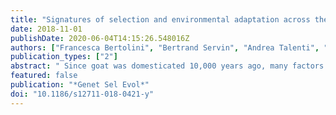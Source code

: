 ```yaml
---
title: "Signatures of selection and environmental adaptation across the goat genome post-domestication."
date: 2018-11-01
publishDate: 2020-06-04T14:15:26.548016Z
authors: ["Francesca Bertolini", "Bertrand Servin", "Andrea Talenti", "Estelle Rochat", "Eui Soo Kim", "Claire Oget", "Isabelle Palhière", "Alessandra Crisà", "Gennaro Catillo", "Roberto Steri", "Marcel Amills", "Licia Colli", "Gabriele Marras", "Marco Milanesi", "Ezequiel Nicolazzi", "Benjamin D Rosen", "Curtis P Van Tassell", "Bernt Guldbrandtsen", "Tad S Sonstegard", "Gwenola Tosser-Klopp", "Alessandra Stella", "Max F Rothschild", "Stéphane Joost", "Paola Crepaldi"]
publication_types: ["2"]
abstract: " Since goat was domesticated 10,000 years ago, many factors have contributed to the differentiation of goat breeds and these are classified mainly into two types: (i) adaptation to different breeding systems and/or purposes and (ii) adaptation to different environments. As a result, approximately 600 goat breeds have developed worldwide; they differ considerably from one another in terms of phenotypic characteristics and are adapted to a wide range of climatic conditions. In this work, we analyzed the AdaptMap goat dataset, which is composed of data from more than 3000 animals collected worldwide and genotyped with the CaprineSNP50 BeadChip. These animals were partitioned into groups based on geographical area, production uses, available records on solid coat color and environmental variables including the sampling geographical coordinates, to investigate the role of natural and/or artificial selection in shaping the genome of goat breeds.textless/ptextgreatertextlessptextgreatertextbfRESULTS: Several signatures of selection on different chromosomal regions were detected across the different breeds, sub-geographical clusters, phenotypic and climatic groups. These regions contain genes that are involved in important biological processes, such as milk-, meat- or fiber-related production, coat color, glucose pathway, oxidative stress response, size, and circadian clock differences. Our results confirm previous findings in other species on adaptation to extreme environments and human purposes and provide new genes that could explain some of the differences between goat breeds according to their geographical distribution and adaptation to different environments.textless/ptextgreatertextlessptextgreatertextbfCONCLUSIONS: These analyses of signatures of selection provide a comprehensive first picture of the global domestication process and adaptation of goat breeds and highlight possible genes that may have contributed to the differentiation of this species worldwide."
featured: false
publication: "*Genet Sel Evol*"
doi: "10.1186/s12711-018-0421-y"
---
```


